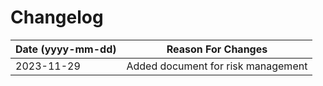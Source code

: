 # Changelog

| Date (yyyy-mm-dd) | 	Reason For Changes                |
|-------------------|------------------------------------|
| 2023-11-29        | Added document for risk management |
